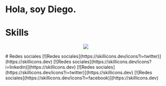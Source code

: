 # Hola, soy Diego.
# Skills
<p align="center">
  <a href="https://skillicons.dev">
    <img src="https://skillicons.dev/icons?i=rust,bash,vim,git,github,arch,linux,notion" />
  </a>
</p>
# Redes sociales
[![Redes sociales](https://skillicons.dev/icons?i=twitter)](https://skillicons.dev)
[![Redes sociales](https://skillicons.dev/icons?i=linkedin)](https://skillicons.dev)
[![Redes sociales](https://skillicons.dev/icons?i=twitter)](https://skillicons.dev)
[![Redes sociales](https://skillicons.dev/icons?i=facebook)](https://skillicons.dev)




